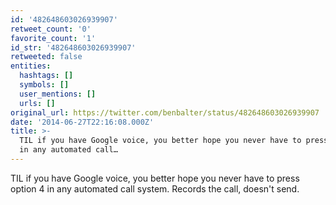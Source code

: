 ```yaml
---
id: '482648603026939907'
retweet_count: '0'
favorite_count: '1'
id_str: '482648603026939907'
retweeted: false
entities:
  hashtags: []
  symbols: []
  user_mentions: []
  urls: []
original_url: https://twitter.com/benbalter/status/482648603026939907
date: '2014-06-27T22:16:08.000Z'
title: >-
  TIL if you have Google voice, you better hope you never have to press option 4
  in any automated call…
---
```


TIL if you have Google voice, you better hope you never have to press option 4 in any automated call system. Records the call, doesn't send.